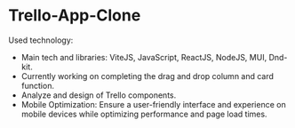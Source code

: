 # Trello-App-Clone
Used technology:
* Main tech and libraries: ViteJS, JavaScript, ReactJS, NodeJS, MUI, Dnd-kit.
* Currently working on completing the drag and drop column and card function.
* Analyze and design of Trello components.
* Mobile Optimization: Ensure a user-friendly interface and experience on mobile devices while optimizing performance and page load times.
